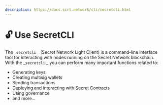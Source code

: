 ```yaml
---
description: https://docs.scrt.network/cli/secretcli.html
---
```


# 🔓 Use SecretCLI

The \_`secretcli` \_ (Secret Network Light Client) is a command-line interface tool for interacting with nodes running on the Secret Network blockchain. With the \_`secretcli` \_ you can perform many important functions related to:

* Generating keys
* Creating multisig wallets
* Sending transactions
* Deploying and interacting with Secret Contracts
* Using governance
* and more...
